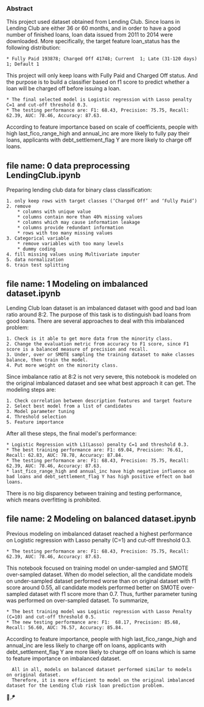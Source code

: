 ### Abstract 

This project used dataset obtained from Lending Club. Since loans in Lending Club are either 36 or 60 months, and in order to have a good number of finished loans, loan data issued from 2011 to 2014 were downloaded. More specifically, the target feature loan_status has the following distribution:

    * Fully Paid 193878; Charged Off 41748; Current  1; Late (31-120 days) 1; Default 1
This project will only keep loans with Fully Paid and Charged Off status. And the purpose is to build a classifier based on f1 score to predict whether a loan will be charged off before issuing a loan. 

    * The final selected model is Logistic regression with Lasso penalty C=1 and cut-off threshold 0.3.
    * The testing performance are: F1: 68.43, Precision: 75.75, Recall: 62.39, AUC: 78.46, Accuracy: 87.63. 
According to feature importance based on scale of coefficients, people with high last_fico_range_high and annual_inc are more likely to fully pay their loans, applicants with debt_settlement_flag Y are more likely to charge off loans.


## file name: 0 data preprocessing LendingClub.ipynb
Preparing lending club data for binary class classification:

    1. only keep rows with target classes (‘Charged Off’ and ‘Fully Paid’)
    2. remove    
        * columns with unique value
        * columns contain more than 40% missing values
        * columns which may cause information leakage
        * columns provide redundant information
        * rows with too many missing values
    3. Categorical variable
        * remove variables with too many levels
        * dummy coding  
    4. fill missing values using Multivariate imputer
    5. data normalization
    6. train test splitting 

## file name: 1 Modeling on imbalanced dataset.ipynb
Lending Club loan dataset is an imbalanced dataset with good and bad loan ratio around 8:2. The purpose of this task is to distinguish bad loans from good loans. There are several approaches to deal with this imbalanced problem:

    1. Check is it able to get more data from the minority class.
    2. Change the evaluation metric from accuracy to F1 score, since F1 score is a balanced measure of precision and recall. 
    3. Under, over or SMOTE sampling the training dataset to make classes balance, then train the model.
    4. Put more weight on the minority class.

Since imbalance ratio at 8:2 is not very severe, this notebook is modeled on the original imbalanced dataset and see what best approach it can get. The modeling steps are:

    1. Check correlation between description features and target feature
    2. Select best model from a list of candidates
    3. Model parameter tuning
    4. Threshold selection
    5. Feature importance
    
After all these steps, the final model's performance: 

    * Logistic Regression with L1(Lasso) penalty C=1 and threshold 0.3. 
    * The best training performance are: F1: 69.04, Precision: 76.61, Recall: 62.83, AUC: 78.78, Accuracy: 87.84. 
    * The testing performance are: F1: 68.43, Precision: 75.75, Recall: 62.39, AUC: 78.46, Accuracy: 87.63. 
    * last_fico_range_high and annual_inc have high negative influence on bad loans and debt_settlement_flag Y has high positive effect on bad loans. 
    
There is no big disparency between training and testing performance, which means overfitting is prohibited. 

## file name: 2 Modeling on balanced dataset.ipynb

Previous modeling on imbalanced dataset reached a highest performance on Logistic regression with Lasso penalty (C=1) and cut-off threshold 0.3. 

    * The testing performance are: F1: 68.43, Precision: 75.75, Recall: 62.39, AUC: 78.46, Accuracy: 87.63. 

This notebook focused on training model on under-sampled and SMOTE over-sampled dataset. When do model selection, all the candidate models on under-sampled dataset performed worse than on original dataset with f1 score around 0.55, all candidate models performed better on SMOTE over-sampled dataset with f1 score more than 0.7. Thus, further parameter tuning was performed on over-sampled dataset. To summarize, 

    * The best training model was Logistic regression with Lasso Penalty (C=10) and cut-off threshold 0.5. 
    * The new testing performance are: F1:  68.17, Precision: 85.68, Recall: 56.60, AUC: 76.57, Accuracy: 85.84.
 
According to feature importance, people with high last_fico_range_high and annual_inc are less likely to charge off on loans, applicants with debt_settlement_flag Y are more likely to charge off on loans which is same to feature importance on imbalanced dataset. 

      All in all, models on balanced dataset performed similar to models on original dataset. 
      Therefore, it is more efficient to model on the original imbalanced dataset for the Lending Club risk loan prediction problem. 
      
 🐣🪁
      
